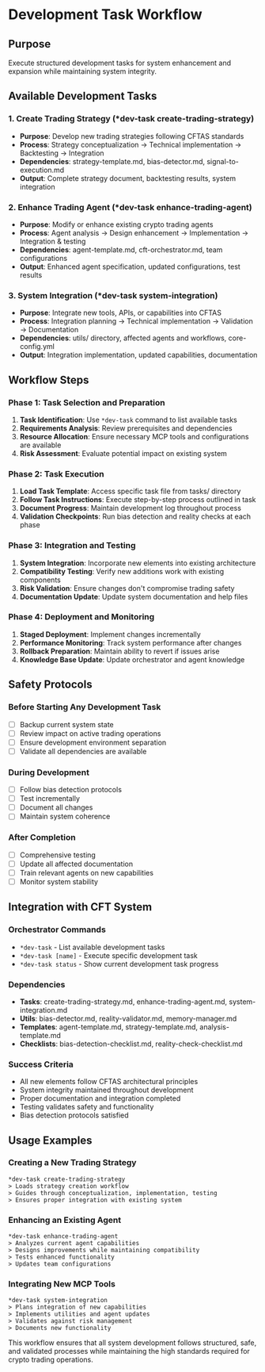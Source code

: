 # Development Task Workflow

## Purpose
Execute structured development tasks for system enhancement and expansion while maintaining system integrity.

## Available Development Tasks

### 1. Create Trading Strategy (*dev-task create-trading-strategy)
- **Purpose**: Develop new trading strategies following CFTAS standards
- **Process**: Strategy conceptualization → Technical implementation → Backtesting → Integration
- **Dependencies**: strategy-template.md, bias-detector.md, signal-to-execution.md
- **Output**: Complete strategy document, backtesting results, system integration

### 2. Enhance Trading Agent (*dev-task enhance-trading-agent)
- **Purpose**: Modify or enhance existing crypto trading agents
- **Process**: Agent analysis → Design enhancement → Implementation → Integration & testing
- **Dependencies**: agent-template.md, cft-orchestrator.md, team configurations
- **Output**: Enhanced agent specification, updated configurations, test results

### 3. System Integration (*dev-task system-integration)
- **Purpose**: Integrate new tools, APIs, or capabilities into CFTAS
- **Process**: Integration planning → Technical implementation → Validation → Documentation
- **Dependencies**: utils/ directory, affected agents and workflows, core-config.yml
- **Output**: Integration implementation, updated capabilities, documentation

## Workflow Steps

### Phase 1: Task Selection and Preparation
1. **Task Identification**: Use `*dev-task` command to list available tasks
2. **Requirements Analysis**: Review prerequisites and dependencies
3. **Resource Allocation**: Ensure necessary MCP tools and configurations are available
4. **Risk Assessment**: Evaluate potential impact on existing system

### Phase 2: Task Execution
1. **Load Task Template**: Access specific task file from tasks/ directory
2. **Follow Task Instructions**: Execute step-by-step process outlined in task
3. **Document Progress**: Maintain development log throughout process
4. **Validation Checkpoints**: Run bias detection and reality checks at each phase

### Phase 3: Integration and Testing
1. **System Integration**: Incorporate new elements into existing architecture
2. **Compatibility Testing**: Verify new additions work with existing components
3. **Risk Validation**: Ensure changes don't compromise trading safety
4. **Documentation Update**: Update system documentation and help files

### Phase 4: Deployment and Monitoring
1. **Staged Deployment**: Implement changes incrementally
2. **Performance Monitoring**: Track system performance after changes
3. **Rollback Preparation**: Maintain ability to revert if issues arise
4. **Knowledge Base Update**: Update orchestrator and agent knowledge

## Safety Protocols

### Before Starting Any Development Task
- [ ] Backup current system state
- [ ] Review impact on active trading operations
- [ ] Ensure development environment separation
- [ ] Validate all dependencies are available

### During Development
- [ ] Follow bias detection protocols
- [ ] Test incrementally
- [ ] Document all changes
- [ ] Maintain system coherence

### After Completion
- [ ] Comprehensive testing
- [ ] Update all affected documentation
- [ ] Train relevant agents on new capabilities
- [ ] Monitor system stability

## Integration with CFT System

### Orchestrator Commands
- `*dev-task` - List available development tasks
- `*dev-task [name]` - Execute specific development task
- `*dev-task status` - Show current development task progress

### Dependencies
- **Tasks**: create-trading-strategy.md, enhance-trading-agent.md, system-integration.md
- **Utils**: bias-detector.md, reality-validator.md, memory-manager.md
- **Templates**: agent-template.md, strategy-template.md, analysis-template.md
- **Checklists**: bias-detection-checklist.md, reality-check-checklist.md

### Success Criteria
- All new elements follow CFTAS architectural principles
- System integrity maintained throughout development
- Proper documentation and integration completed
- Testing validates safety and functionality
- Bias detection protocols satisfied

## Usage Examples

### Creating a New Trading Strategy
```
*dev-task create-trading-strategy
> Loads strategy creation workflow
> Guides through conceptualization, implementation, testing
> Ensures proper integration with existing system
```

### Enhancing an Existing Agent
```
*dev-task enhance-trading-agent
> Analyzes current agent capabilities
> Designs improvements while maintaining compatibility
> Tests enhanced functionality
> Updates team configurations
```

### Integrating New MCP Tools
```
*dev-task system-integration
> Plans integration of new capabilities
> Implements utilities and agent updates
> Validates against risk management
> Documents new functionality
```

This workflow ensures that all system development follows structured, safe, and validated processes while maintaining the high standards required for crypto trading operations.
